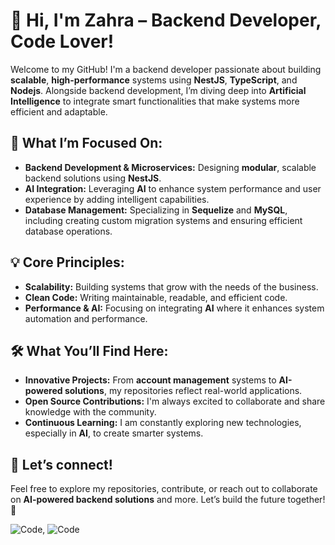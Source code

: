 # 👋 Hi, I'm Zahra – Backend Developer, Code Lover!

Welcome to my GitHub! I'm a backend developer passionate about building **scalable**, **high-performance** systems using **NestJS**, **TypeScript**, and **Nodejs**. Alongside backend development, I’m diving deep into **Artificial Intelligence** to integrate smart functionalities that make systems more efficient and adaptable.

## 🚀 What I’m Focused On:
- **Backend Development & Microservices:** Designing **modular**, scalable backend solutions using **NestJS**.
- **AI Integration:** Leveraging **AI** to enhance system performance and user experience by adding intelligent capabilities.
- **Database Management:** Specializing in **Sequelize** and **MySQL**, including creating custom migration systems and ensuring efficient database operations.

## 💡 Core Principles:
- **Scalability:** Building systems that grow with the needs of the business.
- **Clean Code:** Writing maintainable, readable, and efficient code.
- **Performance & AI:** Focusing on integrating **AI** where it enhances system automation and performance.

## 🛠️ What You’ll Find Here:
- **Innovative Projects:** From **account management** systems to **AI-powered solutions**, my repositories reflect real-world applications.
- **Open Source Contributions:** I'm always excited to collaborate and share knowledge with the community.
- **Continuous Learning:** I am constantly exploring new technologies, especially in **AI**, to create smarter systems.

## 📸 Let’s connect!

Feel free to explore my repositories, contribute, or reach out to collaborate on **AI-powered backend solutions** and more. Let’s build the future together! 🚀

![Code](https://media.giphy.com/media/11ZSwQNWba4YF2/giphy.gif?cid=790b76117ww9aioo4lvzriduh1ylfvxompsfwixad0sv738w&ep=v1_gifs_search&rid=giphy.gif&ct=g),
![Code](https://media.giphy.com/media/L1R1tvI9svkIWwpVYr/giphy.gif?cid=790b7611ulc90vzaibsg9ohp5udd0szku9jhxl5m9rkffrnh&ep=v1_gifs_search&rid=giphy.gif&ct=g)

